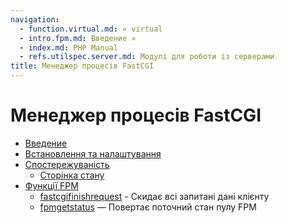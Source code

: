 ```yaml
---
navigation:
  - function.virtual.md: « virtual
  - intro.fpm.md: Введение »
  - index.md: PHP Manual
  - refs.utilspec.server.md: Модулі для роботи із серверами
title: Менеджер процесів FastCGI
---
```

# Менеджер процесів FastCGI

-   [Введение](intro.fpm.md)
-   [Встановлення та налаштування](fpm.setup.md)
-   [Спостережуваність](fpm.observability.md)
    -   [Сторінка стану](fpm.status.md)
-   [Функції FPM](ref.fpm.md)
    -   [fastcgifinishrequest](function.fastcgi-finish-request.html) - Скидає всі запитані дані клієнту
    -   [fpmgetstatus](function.fpm-get-status.html) — Повертає поточний стан пулу FPM
